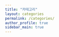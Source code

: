 ```yaml
---
title: "카테고리"
layout: categories
permalink: /categories/
author_profile: true
sidebar_main: true
---
```

